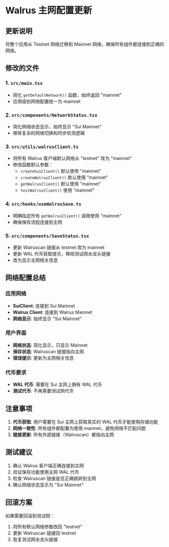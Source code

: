 # Walrus 主网配置更新

## 更新说明
将整个应用从 Testnet 网络迁移到 Mainnet 网络，确保所有组件都连接到正确的网络。

## 修改的文件

### 1. `src/main.tsx`
- 简化 `getDefaultNetwork()` 函数，始终返回 "mainnet"
- 应用级别网络配置统一为 mainnet

### 2. `src/components/NetworkStatus.tsx`
- 简化网络状态显示，始终显示 "Sui Mainnet"
- 移除复杂的网络切换和同步检测逻辑

### 3. `src/utils/walrusClient.ts`
- 将所有 Walrus 客户端默认网络从 "testnet" 改为 "mainnet"
- 修改函数默认参数：
  - `createSuiClient()` 默认使用 "mainnet"
  - `createWalrusClient()` 默认使用 "mainnet"
  - `getWalrusClient()` 默认使用 "mainnet"
  - `testWalrusClient()` 使用 "mainnet"

### 4. `src/hooks/useWalrusSave.ts`
- 明确指定所有 `getWalrusClient()` 调用使用 "mainnet"
- 确保保存流程连接到主网

### 5. `src/components/SaveStatus.tsx`
- 更新 Walruscan 链接从 testnet 改为 mainnet
- 更新 WAL 代币获取提示，移除测试网水龙头链接
- 改为显示主网相关信息

## 网络配置总结

### 应用网络
- **SuiClient**: 连接到 Sui Mainnet
- **Walrus Client**: 连接到 Walrus Mainnet
- **网络显示**: 始终显示 "Sui Mainnet"

### 用户界面
- **网络状态**: 简化显示，只显示 Mainnet
- **保存状态**: Walruscan 链接指向主网
- **错误提示**: 更新为主网相关信息

### 代币要求
- **WAL 代币**: 需要在 Sui 主网上拥有 WAL 代币
- **测试代币**: 不再需要测试网代币

## 注意事项

1. **代币获取**: 用户需要在 Sui 主网上获取真实的 WAL 代币才能使用存储功能
2. **网络一致性**: 所有组件都配置为使用 mainnet，避免网络不匹配问题
3. **链接更新**: 所有外部链接（Walruscan）都指向主网

## 测试建议

1. 确认 Walrus 客户端正确连接到主网
2. 验证保存功能使用主网 WAL 代币
3. 检查 Walruscan 链接是否正确跳转到主网
4. 确认网络状态显示为 "Sui Mainnet"

## 回滚方案

如果需要回滚到测试网：
1. 将所有默认网络参数改回 "testnet"
2. 更新 Walruscan 链接回 testnet
3. 恢复测试网水龙头链接
